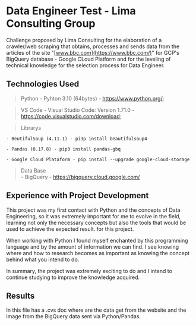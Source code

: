 # Data Engineer Test - Lima Consulting Group
  Challenge proposed by Lima Consulting for the elaboration of a crawler/web scraping that obtains, processes and sends data from the articles of the site "[www.bbc.com](https://www.bbc.com/)" for GCP's BigQuery database - Google CLoud Platform and for the leveling of technical knowledge for the selection process for Data Engineer.

## Technologies Used

  > Python
    - Pyhton 3.10 (64bytes) - https://www.python.org/;
    
  > VS Code
    - Visual Studio Code: Version 1.71.0 - https://code.visualstudio.com/download;
    
  > Librarys  
  
    - BeutifulSoup (4.11.1) - pi3p install beautifulsoup4
    
    - Pandas (0.17.8) - pip3 install pandas-gbq
    
    - Google Cloud Plataform - pip install --upgrade google-cloud-storage
    
    
  > Data Base  
    - BigQuery - https://bigquery.cloud.google.com/
    
      
## Experience with Project Development
  This project was my first contact with Python and the concepts of Data Engineering, so it was extremely important for me to evolve in the field, learning not only the necessary concepts but also the tools that would be used to achieve the expected result. for this project.

  When working with Python I found myself enchanted by this programming language and by the amount of information we can find. I see knowing where and how to research becomes as important as knowing the concept behind what you intend to do.

  In summary, the project was extremely exciting to do and I intend to continue studying to improve the knowledge acquired.
  
## Results
In this file has a .cvs doc where are the data get from the website and the image from the BigQuery data sent via Python/Pandas.







